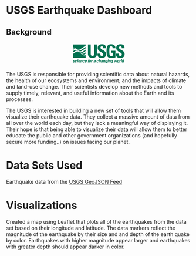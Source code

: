 # USGS Earthquake Dashboard

## Background

<p align="center">
 <img src="images/USGS.png" width="150">
</p>

The USGS is responsible for providing scientific data about natural hazards, the health of our ecosystems and environment; and the impacts of climate and land-use change. Their scientists develop new methods and tools to supply timely, relevant, and useful information about the Earth and its processes. 

The USGS is interested in building a new set of tools that will allow them visualize their earthquake data. They collect a massive amount of data from all over the world each day, but they lack a meaningful way of displaying it. Their hope is that being able to visualize their data will allow them to better educate the public and other government organizations (and hopefully secure more funding..) on issues facing our planet.

# Data Sets Used

Earthquake data from the [USGS GeoJSON Feed](https://earthquake.usgs.gov/earthquakes/feed/v1.0/geojson.php)

# Visualizations

Created a map using Leaflet that plots all of the earthquakes from the data set based on their longitude and latitude.
The data markers reflect the magnitude of the earthquake by their size and and depth of the earth quake by color. Earthquakes with higher magnitude appear larger and earthquakes with greater depth should appear darker in color.








